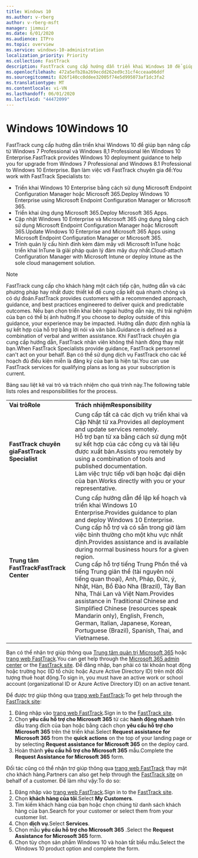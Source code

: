 ```yaml
---
title: Windows 10
ms.author: v-rberg
author: v-rberg-msft
manager: jimmuir
ms.date: 6/01/2020
ms.audience: ITPro
ms.topic: overview
ms.service: windows-10-administration
localization_priority: Priority
ms.collection: FastTrack
description: FastTrack cung cấp hướng dẫn triển khai Windows 10 để giúp bạn nâng cấp từ Windows 7 Professional và Windows 8,1 Professional lên Windows 10 Enterprise.
ms.openlocfilehash: 472a5efb28a269ecdd262ed9c31cf4cceaa06ddf
ms.sourcegitcommit: 826f140cc0ddee32005f74e5d995073af1dc3fa2
ms.translationtype: MT
ms.contentlocale: vi-VN
ms.lasthandoff: 06/01/2020
ms.locfileid: "44472099"
---
```

# <a name="windows-10"></a><span data-ttu-id="7f8cf-103">Windows 10</span><span class="sxs-lookup"><span data-stu-id="7f8cf-103">Windows 10</span></span>

<span data-ttu-id="7f8cf-104">FastTrack cung cấp hướng dẫn triển khai Windows 10 để giúp bạn nâng cấp từ Windows 7 Professional và Windows 8,1 Professional lên Windows 10 Enterprise.</span><span class="sxs-lookup"><span data-stu-id="7f8cf-104">FastTrack provides Windows 10 deployment guidance to help you for upgrade from Windows 7 Professional and Windows 8.1 Professional to Windows 10 Enterprise.</span></span> <span data-ttu-id="7f8cf-105">Bạn làm việc với FastTrack chuyên gia để:</span><span class="sxs-lookup"><span data-stu-id="7f8cf-105">You work with FastTrack Specialists to:</span></span>

- <span data-ttu-id="7f8cf-106">Triển khai Windows 10 Enterprise bằng cách sử dụng Microsoft Endpoint Configuration Manager hoặc Microsoft 365.</span><span class="sxs-lookup"><span data-stu-id="7f8cf-106">Deploy Windows 10 Enterprise using Microsoft Endpoint Configuration Manager or Microsoft 365.</span></span>
- <span data-ttu-id="7f8cf-107">Triển khai ứng dụng Microsoft 365.</span><span class="sxs-lookup"><span data-stu-id="7f8cf-107">Deploy Microsoft 365 Apps.</span></span> 
- <span data-ttu-id="7f8cf-108">Cập nhật Windows 10 Enterprise và Microsoft 365 ứng dụng bằng cách sử dụng Microsoft Endpoint Configuration Manager hoặc Microsoft 365.</span><span class="sxs-lookup"><span data-stu-id="7f8cf-108">Update Windows 10 Enterprise and Microsoft 365 Apps using Microsoft Endpoint Configuration Manager or Microsoft 365.</span></span>
- <span data-ttu-id="7f8cf-109">Trình quản lý cấu hình đính kèm đám mây với Microsoft InTune hoặc triển khai InTune là giải pháp quản lý đám mây duy nhất.</span><span class="sxs-lookup"><span data-stu-id="7f8cf-109">Cloud-attach Configuration Manager with Microsoft Intune or deploy Intune as the sole cloud management solution.</span></span>
  
> [!NOTE]
> <span data-ttu-id="7f8cf-110">FastTrack cung cấp cho khách hàng một cách tiếp cận, hướng dẫn và các phương pháp hay nhất được thiết kế để cung cấp kết quả nhanh chóng và có dự đoán.</span><span class="sxs-lookup"><span data-stu-id="7f8cf-110">FastTrack provides customers with a recommended approach, guidance, and best practices engineered to deliver quick and predictable outcomes.</span></span> <span data-ttu-id="7f8cf-111">Nếu bạn chọn triển khai bên ngoài hướng dẫn này, thì trải nghiệm của bạn có thể bị ảnh hưởng.</span><span class="sxs-lookup"><span data-stu-id="7f8cf-111">If you choose to deploy outside of this guidance, your experience may be impacted.</span></span> <span data-ttu-id="7f8cf-112">Hướng dẫn được định nghĩa là sự kết hợp của hỗ trợ bằng lời nói và văn bản.</span><span class="sxs-lookup"><span data-stu-id="7f8cf-112">Guidance is defined as a combination of verbal and written assistance.</span></span> <span data-ttu-id="7f8cf-113">Khi FastTrack chuyên gia cung cấp hướng dẫn, FastTrack nhân viên không thể hành động thay mặt bạn.</span><span class="sxs-lookup"><span data-stu-id="7f8cf-113">When FastTrack Specialists provide guidance, FastTrack personnel can't act on your behalf.</span></span> <span data-ttu-id="7f8cf-114">Bạn có thể sử dụng dịch vụ FastTrack cho các kế hoạch đủ điều kiện miễn là đăng ký của bạn là hiện tại.</span><span class="sxs-lookup"><span data-stu-id="7f8cf-114">You can use FastTrack services for qualifying plans as long as your subscription is current.</span></span>  
    
<span data-ttu-id="7f8cf-115">Bảng sau liệt kê vai trò và trách nhiệm cho quá trình này.</span><span class="sxs-lookup"><span data-stu-id="7f8cf-115">The following table lists roles and responsibilities for the process.</span></span>

|||
|:-----|:-----|
|<span data-ttu-id="7f8cf-116">**Vai trò**</span><span class="sxs-lookup"><span data-stu-id="7f8cf-116">**Role**</span></span> <br/> |<span data-ttu-id="7f8cf-117">**Trách nhiệm**</span><span class="sxs-lookup"><span data-stu-id="7f8cf-117">**Responsibility**</span></span> <br/> |
|<span data-ttu-id="7f8cf-118">**FastTrack chuyên gia**</span><span class="sxs-lookup"><span data-stu-id="7f8cf-118">**FastTrack Specialist**</span></span> <br/> |<span data-ttu-id="7f8cf-119">Cung cấp tất cả các dịch vụ triển khai và Cập Nhật từ xa.</span><span class="sxs-lookup"><span data-stu-id="7f8cf-119">Provides all deployment and update services remotely.</span></span>  <br/> <span data-ttu-id="7f8cf-120">Hỗ trợ bạn từ xa bằng cách sử dụng một sự kết hợp của các công cụ và tài liệu được xuất bản.</span><span class="sxs-lookup"><span data-stu-id="7f8cf-120">Assists you remotely by using a combination of tools and published documentation.</span></span> <br/> <span data-ttu-id="7f8cf-121">Làm việc trực tiếp với bạn hoặc đại diện của bạn.</span><span class="sxs-lookup"><span data-stu-id="7f8cf-121">Works directly with you or your representative.</span></span>|
|<span data-ttu-id="7f8cf-122">**Trung tâm FastTrack**</span><span class="sxs-lookup"><span data-stu-id="7f8cf-122">**FastTrack Center**</span></span>  <br/> |<span data-ttu-id="7f8cf-123">Cung cấp hướng dẫn để lập kế hoạch và triển khai Windows 10 Enterprise.</span><span class="sxs-lookup"><span data-stu-id="7f8cf-123">Provides guidance to plan and deploy Windows 10 Enterprise.</span></span>   <br/> <span data-ttu-id="7f8cf-124">Cung cấp hỗ trợ và có sẵn trong giờ làm việc bình thường cho một khu vực nhất định.</span><span class="sxs-lookup"><span data-stu-id="7f8cf-124">Provides assistance and is available during normal business hours for a given region.</span></span> <br/> <span data-ttu-id="7f8cf-125">Cung cấp hỗ trợ tiếng Trung Phồn thể và tiếng Trung giản thể (tài nguyên nói tiếng quan thoại), Anh, Pháp, Đức, ý, Nhật, Hàn, Bồ Đào Nha (Brazil), Tây Ban Nha, Thái Lan và Việt Nam.</span><span class="sxs-lookup"><span data-stu-id="7f8cf-125">Provides assistance in Traditional Chinese and Simplified Chinese (resources speak Mandarin only), English, French, German, Italian, Japanese, Korean, Portuguese (Brazil), Spanish, Thai, and Vietnamese.</span></span>|
 
<span data-ttu-id="7f8cf-126">Bạn có thể nhận trợ giúp thông qua [Trung tâm quản trị Microsoft 365](https://go.microsoft.com/fwlink/?linkid=2032704) hoặc [trang web FastTrack](https://go.microsoft.com/fwlink/?linkid=780698).</span><span class="sxs-lookup"><span data-stu-id="7f8cf-126">You can get help through the [Microsoft 365 admin center](https://go.microsoft.com/fwlink/?linkid=2032704) or the [FastTrack site](https://go.microsoft.com/fwlink/?linkid=780698).</span></span> <span data-ttu-id="7f8cf-127">Để đăng nhập, bạn phải có tài khoản hoạt động hoặc trường học (ID tổ chức hoặc Azure Active Directory ID) trên một đối tượng thuê hoạt động.</span><span class="sxs-lookup"><span data-stu-id="7f8cf-127">To sign in, you must have an active work or school account (organizational ID or Azure Active Directory ID) on an active tenant.</span></span> 

<span data-ttu-id="7f8cf-128">Để được trợ giúp thông qua [trang web FastTrack](https://go.microsoft.com/fwlink/?linkid=780698):</span><span class="sxs-lookup"><span data-stu-id="7f8cf-128">To get help through the [FastTrack site](https://go.microsoft.com/fwlink/?linkid=780698):</span></span> 
1.    <span data-ttu-id="7f8cf-129">Đăng nhập vào [trang web FastTrack](https://go.microsoft.com/fwlink/?linkid=780698).</span><span class="sxs-lookup"><span data-stu-id="7f8cf-129">Sign in to the [FastTrack site](https://go.microsoft.com/fwlink/?linkid=780698).</span></span> 
2.    <span data-ttu-id="7f8cf-130">Chọn **yêu cầu hỗ trợ cho Microsoft 365** từ các **hành động nhanh** trên đầu trang đích của bạn hoặc bằng cách chọn **yêu cầu hỗ trợ cho Microsoft 365** trên thẻ triển khai.</span><span class="sxs-lookup"><span data-stu-id="7f8cf-130">Select **Request assistance for Microsoft 365** from the **quick actions** on the top of your landing page or by selecting **Request assistance for Microsoft 365** on the deploy card.</span></span>
3.    <span data-ttu-id="7f8cf-131">Hoàn thành **yêu cầu hỗ trợ cho Microsoft 365** mẫu.</span><span class="sxs-lookup"><span data-stu-id="7f8cf-131">Complete the **Request Assistance for Microsoft 365** form.</span></span>
  
<span data-ttu-id="7f8cf-132">Đối tác cũng có thể nhận trợ giúp thông qua [trang web FastTrack](https://go.microsoft.com/fwlink/?linkid=780698) thay mặt cho khách hàng.</span><span class="sxs-lookup"><span data-stu-id="7f8cf-132">Partners can also get help through the [FastTrack site](https://go.microsoft.com/fwlink/?linkid=780698) on behalf of a customer.</span></span> <span data-ttu-id="7f8cf-133">Để làm như vậy:</span><span class="sxs-lookup"><span data-stu-id="7f8cf-133">To do so:</span></span>
1.    <span data-ttu-id="7f8cf-134">Đăng nhập vào [trang web FastTrack](https://go.microsoft.com/fwlink/?linkid=780698).</span><span class="sxs-lookup"><span data-stu-id="7f8cf-134">Sign in to the [FastTrack site](https://go.microsoft.com/fwlink/?linkid=780698).</span></span> 
2.    <span data-ttu-id="7f8cf-135">Chọn **khách hàng của tôi**.</span><span class="sxs-lookup"><span data-stu-id="7f8cf-135">Select **My Customers**.</span></span>
3.    <span data-ttu-id="7f8cf-136">Tìm kiếm khách hàng của bạn hoặc chọn chúng từ danh sách khách hàng của bạn.</span><span class="sxs-lookup"><span data-stu-id="7f8cf-136">Search for your customer or select them from your customer list.</span></span>
4.    <span data-ttu-id="7f8cf-137">Chọn **dịch vụ**.</span><span class="sxs-lookup"><span data-stu-id="7f8cf-137">Select **Services**.</span></span>
5.    <span data-ttu-id="7f8cf-138">Chọn mẫu **yêu cầu hỗ trợ cho Microsoft 365** .</span><span class="sxs-lookup"><span data-stu-id="7f8cf-138">Select the **Request Assistance for Microsoft 365** form.</span></span>
6.    <span data-ttu-id="7f8cf-139">Chọn tùy chọn sản phẩm Windows 10 và hoàn tất biểu mẫu.</span><span class="sxs-lookup"><span data-stu-id="7f8cf-139">Select the Windows 10 product option and complete the form.</span></span>
 
